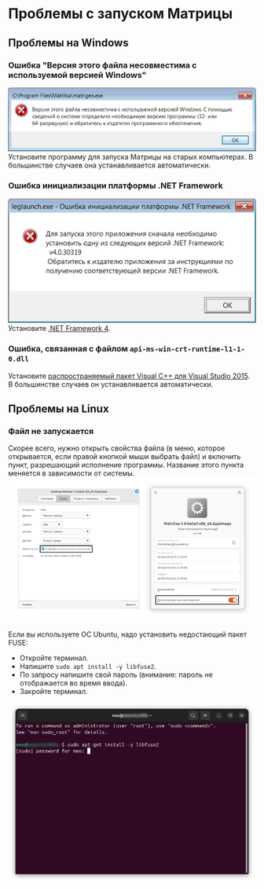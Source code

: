 # Проблемы с запуском Матрицы
## Проблемы на Windows
### Ошибка "Версия этого файла несовместима с используемой версией Windows"
![Картинка окна этой ошибки](img/errors/matrigen_64on32.png)
Установите программу для запуска Матрицы на старых компьютерах. В большинстве случаев она устанавливается автоматически.
### Ошибка инициализации платформы .NET Framework
![Картинка окна этой ошибки](img/errors/netfx_leglaunch.png)
Установите [.NET Framework 4](https://dotnet.microsoft.com/en-us/download/dotnet-framework/thank-you/net40-offline-installer).
### Ошибка, связанная с файлом `api-ms-win-crt-runtime-l1-1-0.dll`
Установите [распространяемый пакет Visual C++ для Visual Studio 2015](https://www.microsoft.com/en-US/download/details.aspx?id=48145). В большинстве случаев он устанавливается автоматически.

## Проблемы на Linux
### Файл не запускается
Скорее всего, нужно открыть свойства файла (в меню, которое открывается, если правой кнопкой мыши выбрать файл) и включить пункт, разрешающий исполнение программы. Название этого пункта меняется в зависимости от системы.
![Свойства файла на ОС Linux Mint и Ubuntu](img/errors/appimage_exec.png)

Если вы используете ОС Ubuntu, надо установить недостающий пакет FUSE:
- Откройте терминал.
- Напишите `sudo apt install -y libfuse2`.
- По запросу напишите свой пароль (внимание: пароль не отображается во время ввода).
- Закройте терминал.

![Терминал](img/errors/libfuse2.png)